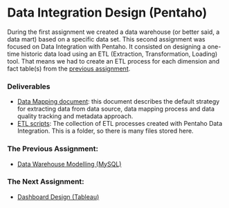 # Data Integration Design (Pentaho)
During the first assignment we created a data warehouse (or better said, a data mart) based on a specific data set. This second assignment was focused on Data Integration with Pentaho. It consisted on designing a one-time historic data load using an ETL (Extraction, Transformation, Loading) tool. That means we had to create an ETL process for each dimension and fact table(s) from the [previous assignment](https://github.com/Jonashellevang/IE_MBD_2020/tree/master/Data%20Warehouse%20Modelling%20(MySQL)).

### Deliverables
* [Data Mapping document](https://github.com/Jonashellevang/IE_MBD_2020/blob/master/Data%20Integration%20Design%20(Pentaho)/Data%20Mapping%20Instructions%20Report.pdf): this document describes the default strategy for extracting data from data source, data mapping process and data quality tracking and metadata approach.
* [ETL scripts](https://github.com/Jonashellevang/IE_MBD_2020/tree/master/Data%20Integration%20Design%20(Pentaho)/Data_integration_groupF): The collection of ETL processes created with Pentaho Data Integration. This is a folder, so there is many files stored here.

### The Previous Assignment:
* [Data Warehouse Modelling (MySQL)](https://github.com/Jonashellevang/IE_MBD_2020/tree/master/Data%20Warehouse%20Modelling%20(MySQL))

### The Next Assignment:
* [Dashboard Design (Tableau)](https://github.com/Jonashellevang/IE_MBD_2020/tree/master/Data%20Visualization%20(Tableau%2CR%2CCarto%2CD3.js)/Dashboard%20Design%20(Tableau))
